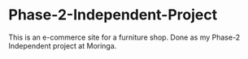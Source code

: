 # Phase-2-Independent-Project
This is an e-commerce site for a furniture shop. Done as my Phase-2 Independent project at Moringa. 
